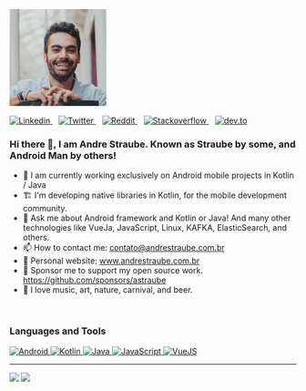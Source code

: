 [![Andrè Straube](https://raw.githubusercontent.com/astraube/astraube/main/perfil.jpg)](https://andrestraube.com.br)

<p>
  <a href="https://www.linkedin.com/in/andre-straube/">
    <img src="https://cdn-icons-png.flaticon.com/512/174/174857.png" alt="Linkedin" width="19" height="19">
  </a>&ensp;
  <a href="https://twitter.com/AndreStraube">
    <img src="https://img.shields.io/twitter/follow/AndreStraube?label=Andre%20Straube&style=social" alt="Twitter">
  </a>&ensp;
  <a href="https://www.reddit.com/user/andrestraube">
    <img src="https://img.shields.io/reddit/user-karma/combined/andrestraube?style=social" alt="Reddit">
  </a>&ensp;
  <a href="https://stackoverflow.com/users/9867686/andr%c3%a9-straube">
    <img src="https://img.shields.io/stackexchange/stackoverflow/r/4763038?color=orange" alt="Stackoverflow">
  </a>&ensp;
  <a href="https://dev.to/astraube">
    <img src="https://img.shields.io/badge/dev.to-Follow-lightgrey?style=social&logo=dev.to" alt="dev.to">
  </a>
</p>

  ### Hi there 👋, I am Andre Straube. Known as Straube by some, and Android Man by others!


- 🔭 I am currently working exclusively on Android mobile projects in Kotlin / Java
- 🏗 I'm developing native libraries in Kotlin, for the mobile development community.
- 💬 Ask me about Android framework and Kotlin or Java! And many other technologies like VueJa, JavaScript, Linux, KAFKA, ElasticSearch, and others.
- 📫 How to contact me: contato@andrestraube.com.br
- 🔗 Personal website: www.andrestraube.com.br
- 💖 Sponsor me to support my open source work. https://github.com/sponsors/astraube
- 🌴 I love music, art, nature, carnival, and beer.
<br />

### Languages and Tools
<p align="left">
  <a href="https://developer.android.com" target="_blank">
    <img src="https://www.vectorlogo.zone/logos/android/android-icon.svg" alt="Android" width="40" height="40"/>
  </a>
  <a href="https://kotlinlang.org" target="_blank">
    <img src="https://www.vectorlogo.zone/logos/kotlinlang/kotlinlang-icon.svg" alt="Kotlin" width="40" height="40"/>
  </a>
  <a href="https://www.java.com" target="_blank">
    <img src="https://www.vectorlogo.zone/logos/java/java-icon.svg" alt="Java" width="40" height="40"/>
  </a>
  <a href="https://pt.wikipedia.org/wiki/JavaScript" target="_blank">
    <img src="https://www.vectorlogo.zone/logos/javascript/javascript-icon.svg" alt="JavaScript" width="40" height="40"/>
  </a>
  <a href="https://vuejs.org/" target="_blank">
    <img src="https://www.vectorlogo.zone/logos/vuejs/vuejs-icon.svg" alt="VueJS" width="40" height="40"/>
  </a>
</p>

---

![](https://github-readme-stats.vercel.app/api?username=astraube&show_icons=true&count_private=true&line_height=40)
![](https://github-readme-stats.vercel.app/api/top-langs/?username=astraube&hide=html)
